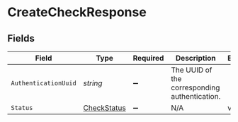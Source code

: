 # CreateCheckResponse


## Fields

| Field                                                 | Type                                                  | Required                                              | Description                                           | Example                                               |
| ----------------------------------------------------- | ----------------------------------------------------- | ----------------------------------------------------- | ----------------------------------------------------- | ----------------------------------------------------- |
| `AuthenticationUuid`                                  | *string*                                              | :heavy_minus_sign:                                    | The UUID of the corresponding authentication.         |                                                       |
| `Status`                                              | [CheckStatus](../../Models/Components/CheckStatus.md) | :heavy_minus_sign:                                    | N/A                                                   | valid                                                 |